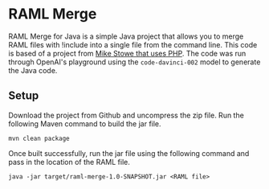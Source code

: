 # RAML Merge
RAML Merge for Java is a simple Java project that allows you to merge RAML files with !include into a single file from the command line. This code is based of a project from [Mike Stowe that uses PHP](https://github.com/mikestowe/php-ramlMerge). The code was run through OpenAI's playground using the `code-davinci-002` model to generate the Java code. 

## Setup

Download the project from Github and uncompress the zip file. Run the following Maven command to build the jar file.

```mvn clean package```

Once built successfully, run the jar file using the following command and pass in the location of the RAML file.

```java -jar target/raml-merge-1.0-SNAPSHOT.jar <RAML file>```